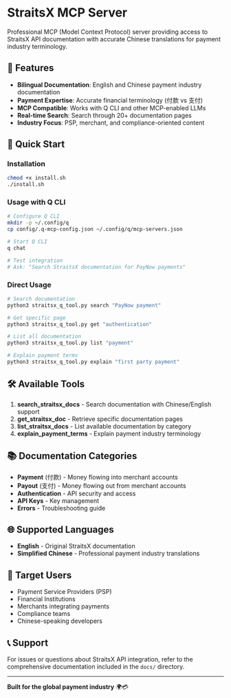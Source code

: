 # StraitsX MCP Server

Professional MCP (Model Context Protocol) server providing access to StraitsX API documentation with accurate Chinese translations for payment industry terminology.

## 🎯 Features

- **Bilingual Documentation**: English and Chinese payment industry documentation
- **Payment Expertise**: Accurate financial terminology (付款 vs 支付)
- **MCP Compatible**: Works with Q CLI and other MCP-enabled LLMs
- **Real-time Search**: Search through 20+ documentation pages
- **Industry Focus**: PSP, merchant, and compliance-oriented content

## 🚀 Quick Start

### Installation
```bash
chmod +x install.sh
./install.sh
```

### Usage with Q CLI
```bash
# Configure Q CLI
mkdir -p ~/.config/q
cp config/.q-mcp-config.json ~/.config/q/mcp-servers.json

# Start Q CLI
q chat

# Test integration
# Ask: "Search StraitsX documentation for PayNow payments"
```

### Direct Usage
```bash
# Search documentation
python3 straitsx_q_tool.py search "PayNow payment"

# Get specific page
python3 straitsx_q_tool.py get "authentication"

# List all documentation
python3 straitsx_q_tool.py list "payment"

# Explain payment terms
python3 straitsx_q_tool.py explain "first party payment"
```

## 🛠️ Available Tools

1. **search_straitsx_docs** - Search documentation with Chinese/English support
2. **get_straitsx_doc** - Retrieve specific documentation pages
3. **list_straitsx_docs** - List available documentation by category
4. **explain_payment_terms** - Explain payment industry terminology

## 📚 Documentation Categories

- **Payment** (付款) - Money flowing into merchant accounts
- **Payout** (支付) - Money flowing out from merchant accounts  
- **Authentication** - API security and access
- **API Keys** - Key management
- **Errors** - Troubleshooting guide

## 🌐 Supported Languages

- **English** - Original StraitsX documentation
- **Simplified Chinese** - Professional payment industry translations

## 🏢 Target Users

- Payment Service Providers (PSP)
- Financial Institutions
- Merchants integrating payments
- Compliance teams
- Chinese-speaking developers

## 📞 Support

For issues or questions about StraitsX API integration, refer to the comprehensive documentation included in the `docs/` directory.

---

**Built for the global payment industry** 🌍💳
